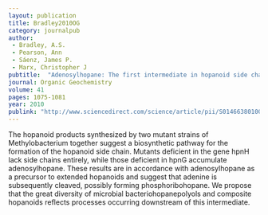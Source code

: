```yaml
---
layout: publication
title: Bradley2010OG
category: journalpub
author: 
 - Bradley, A.S. 
 - Pearson, Ann 
 - Sáenz, James P. 
 - Marx, Christopher J 
pubtitle:  "Adenosylhopane: The first intermediate in hopanoid side chain biosynthesis" 
journal: Organic Geochemistry 
volume: 41 
pages: 1075-1081 
year: 2010
publink: "http://www.sciencedirect.com/science/article/pii/S0146638010001853"
---
```

The hopanoid products synthesized by two mutant strains of Methylobacterium together suggest a biosynthetic pathway for the formation of the hopanoid side chain. Mutants deficient in the gene hpnH lack side chains entirely, while those deficient in hpnG accumulate adenosylhopane. These results are in accordance with adenosylhopane as a precursor to extended hopanoids and suggest that adenine is subsequently cleaved, possibly forming phosphoribohopane. We propose that the great diversity of microbial bacteriohopanepolyols and composite hopanoids reflects processes occurring downstream of this intermediate.